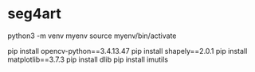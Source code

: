 # seg4art

python3 -m venv myenv
source myenv/bin/activate

pip install opencv-python==3.4.13.47
pip install shapely==2.0.1
pip install matplotlib==3.7.3
pip install dlib
pip install imutils